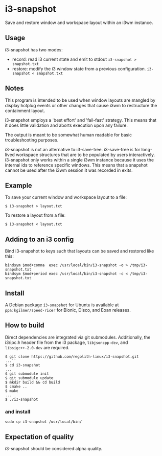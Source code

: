 # i3-snapshot
Save and restore window and workspace layout within an i3wm instance.

## Usage

i3-snapshot has two modes: 

* record: read i3 current state and emit to stdout
`i3-snapshot > snapshot.txt`
* restore: modify the i3 window state from a previous configuration.
`i3-snapshot < snapshot.txt`
  
## Notes

This program is intended to be used when window layouts are mangled by display hotplug events or other changes that cause i3wm to restructure the containment layout.

i3-snapshot employs a 'best effort' and 'fail-fast' strategy.  This means that it does little validation and aborts execution upon any failure.

The output is meant to be somewhat human readable for basic troubleshooting purposes.

i3-snapshot is not an alternative to i3-save-tree.  i3-save-tree is for long-lived workspace structures that are to be populated by users interactively.  i3-snapshot only works within a single i3wm instance because it uses the internal ids to reference specific windows.  This means that a snapshot cannot be used after the i3wm session it was recorded in exits. 

## Example

To save your current window and workspace layout to a file:
```
$ i3-snapshot > layout.txt
```

To restore a layout from a file:
```
$ i3-snapshot < layout.txt
```

## Adding to an i3 config

Bind i3-snapshot to keys such that layouts can be saved and restored like this:

```
bindsym $mod+comma  exec /usr/local/bin/i3-snapshot -o > /tmp/i3-snapshot.txt 
bindsym $mod+period exec /usr/local/bin/i3-snapshot -c < /tmp/i3-snapshot.txt 
```

## Install

A Debian package `i3-snapshot` for Ubuntu is available at `ppa:kgilmer/speed-ricer` for Bionic, Disco, and Eoan releases.

## How to build

Direct dependencies are integrated via git submodules.  Additionally, the i3/ipc.h header file from the i3 package, `libjsoncpp-dev`, and `libsigc++-2.0-dev` are required.

```
$ git clone https://github.com/regolith-linux/i3-snapshot.git
...``
$ cd i3-snapshot
...
$ git submodule init
$ git submodule update
$ mkdir build && cd build
$ cmake ..
$ make
...
$ ./i3-snapshot
```

### and install 

```
sudo cp i3-snapshot /usr/local/bin/
```

## Expectation of quality

i3-snapshot should be considered alpha quality.